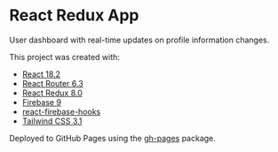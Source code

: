 # React Redux App

User dashboard with real-time updates on profile information changes.

This project was created with:

- [React 18.2](https://reactjs.org/)
- [React Router 6.3](https://reactrouter.com/en/main)
- [React Redux 8.0](https://react-redux.js.org/)
- [Firebase 9](https://firebase.google.com/)
- [react-firebase-hooks](https://www.npmjs.com/package/react-firebase-hooks)
- [Tailwind CSS 3.1](https://tailwindcss.com/)

Deployed to GitHub Pages using the [gh-pages](https://www.npmjs.com/package/gh-pages) package.
